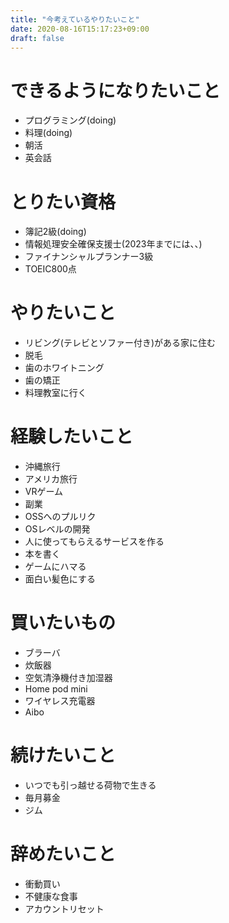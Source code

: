 ```yaml
---
title: "今考えているやりたいこと"
date: 2020-08-16T15:17:23+09:00
draft: false
---
```

<!--more-->
# できるようになりたいこと
- プログラミング(doing)
- 料理(doing)
- 朝活
- 英会話

# とりたい資格
- 簿記2級(doing)
- 情報処理安全確保支援士(2023年までには、、)
- ファイナンシャルプランナー3級
- TOEIC800点

# やりたいこと
- リビング(テレビとソファー付き)がある家に住む
- 脱毛
- 歯のホワイトニング
- 歯の矯正
- 料理教室に行く

# 経験したいこと
- 沖縄旅行
- アメリカ旅行
- VRゲーム
- 副業
- OSSへのプルリク
- OSレベルの開発
- 人に使ってもらえるサービスを作る
- 本を書く
- ゲームにハマる
- 面白い髪色にする

# 買いたいもの
- ブラーバ
- 炊飯器
- 空気清浄機付き加湿器
- Home pod mini
- ワイヤレス充電器
- Aibo

# 続けたいこと
- いつでも引っ越せる荷物で生きる
- 毎月募金
- ジム

# 辞めたいこと
- 衝動買い
- 不健康な食事
- アカウントリセット